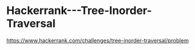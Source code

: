 # Hackerrank---Tree-Inorder-Traversal

https://www.hackerrank.com/challenges/tree-inorder-traversal/problem
